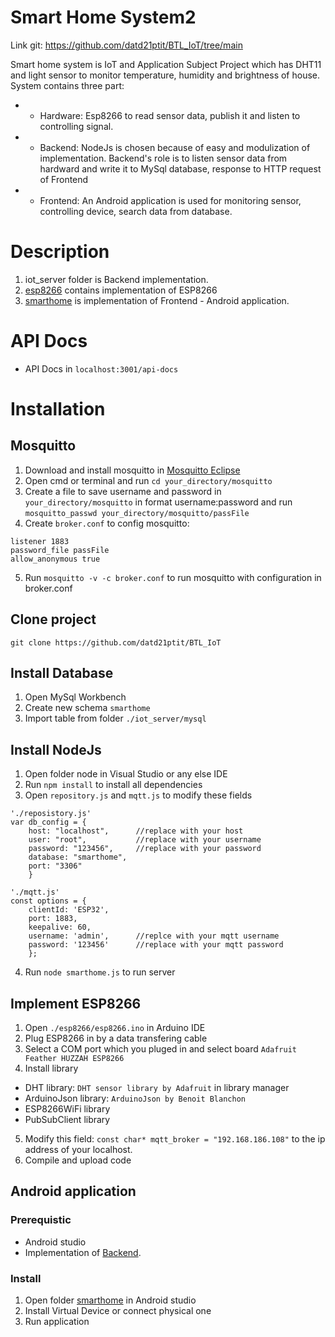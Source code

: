 # Smart Home System2

Link git: https://github.com/datd21ptit/BTL_IoT/tree/main

Smart home system is IoT and Application Subject Project which has DHT11 and light sensor to monitor temperature, humidity and brightness of house. System contains three part:
- - Hardware: Esp8266 to read sensor data, publish it and listen to controlling signal.
- - Backend: NodeJs is chosen because of easy and modulization of implementation. Backend's role is to listen sensor data from hardward and write it to MySql database, response to HTTP request of Frontend
- - Frontend: An Android application is used for monitoring sensor, controlling device, search data from database. 

# Description
1. iot_server folder is Backend implementation.
2. [esp8266](https://github.com/datd21ptit/iot_smarthome_server/tree/master/smartHomeEsp8266) contains implementation of ESP8266
3. [smarthome]() is implementation of Frontend - Android application.


# API Docs
- API Docs in ```localhost:3001/api-docs```
# Installation
## Mosquitto
1. Download and install mosquitto in [Mosquitto Eclipse](https://mosquitto.org/download/)
2. Open cmd or terminal and run ```cd your_directory/mosquitto```
3. Create a file to save username and password in ```your_directory/mosquitto``` in format username:password and run ```mosquitto_passwd your_directory/mosquitto/passFile```
4. Create ```broker.conf``` to config mosquitto:
```
listener 1883
password_file passFile
allow_anonymous true
```
5. Run ```mosquitto -v -c broker.conf``` to run mosquitto with configuration in broker.conf
## Clone project
```git clone https://github.com/datd21ptit/BTL_IoT```
## Install Database
1. Open MySql Workbench
2. Create new schema ```smarthome```
3. Import table from folder ```./iot_server/mysql```
## Install NodeJs
1. Open folder node in Visual Studio or any else IDE
2. Run ```npm install``` to install all dependencies
3. Open ```repository.js``` and ```mqtt.js``` to modify these fields
```
'./reposistory.js'
var db_config = {
    host: "localhost",      //replace with your host
    user: "root",           //replace with your username
    password: "123456",     //replace with your password
    database: "smarthome",
    port: "3306"
    }

'./mqtt.js'
const options = { 
    clientId: 'ESP32', 
    port: 1883, 
    keepalive: 60,          
    username: 'admin',      //replce with your mqtt username
    password: '123456'      //replace with your mqtt password
    };
```
4. Run ```node smarthome.js``` to run server
## Implement ESP8266
1. Open ```./esp8266/esp8266.ino``` in Arduino IDE
2. Plug ESP8266 in by a data transfering cable
3. Select a COM port which you pluged in and select board ```Adafruit Feather HUZZAH ESP8266```
4. Install library
- DHT library: ```DHT sensor library by Adafruit``` in library manager
- ArduinoJson library: ```ArduinoJson by Benoit Blanchon```
- ESP8266WiFi library
- PubSubClient library
5. Modify this field: ```const char* mqtt_broker = "192.168.186.108"``` to the ip address of your localhost.
5. Compile and upload code


## Android application
### Prerequistic
- Android studio
- Implementation of [Backend](./iot_server).
### Install
1. Open folder [smarthome](./smarthome/) in Android studio
2. Install Virtual Device or connect physical one
3. Run application


